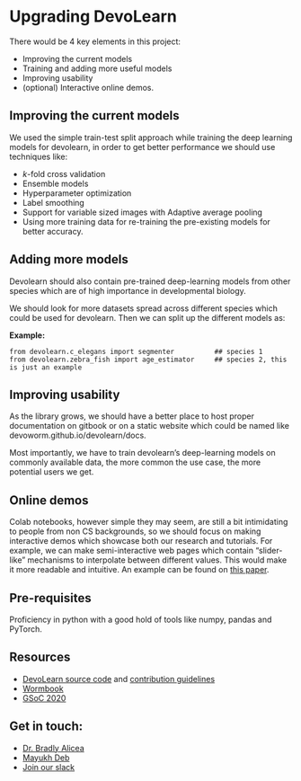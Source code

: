 # Upgrading DevoLearn 

There would be 4 key elements in this project:
* Improving the current models
* Training and adding more useful models 
* Improving usability
* (optional) Interactive online demos. 

## Improving the current models
We used the simple train-test split approach while training the deep learning models for devolearn, in order to get better performance we should use techniques like:

* _k_-fold cross validation 
* Ensemble models 
* Hyperparameter optimization 
* Label smoothing 
* Support for variable sized images with Adaptive average pooling
* Using more training data for re-training the pre-existing models for better accuracy.

## Adding more models

Devolearn should also contain pre-trained deep-learning models from other species which are of high importance in developmental biology. 

We should look for more datasets spread across different species which could be used for devolearn. Then we can split up the different models as:

__Example:__   
~~~
from devolearn.c_elegans import segmenter          ## species 1   
from devolearn.zebra_fish import age_estimator     ## species 2, this is just an example
~~~

## Improving usability  
As the library grows, we should have a better place to host proper documentation on gitbook or on a static website which could be named like devoworm.github.io/devolearn/docs. 

Most importantly, we have to train devolearn’s deep-learning models on commonly available data, the more common the use case, the more potential users we get. 

## Online demos

Colab notebooks, however simple they may seem, are still a bit intimidating to people from non CS backgrounds, so we should focus on making interactive demos which showcase both our research and tutorials. For example, we can make semi-interactive web pages which contain “slider-like” mechanisms to interpolate between different values. This would make it more readable and intuitive. An example can be found on [this paper](https://distill.pub/2017/feature-visualization/#enemy-of-feature-vis). 

## Pre-requisites
Proficiency in python with a good hold of tools like numpy, pandas and PyTorch.

## Resources
* [DevoLearn source code](https://github.com/DevoLearn/devolearn) and [contribution guidelines](https://github.com/DevoLearn/devolearn/blob/master/.github/contributing.md)
* [Wormbook](http://www.wormbook.org/)
* [GSoC 2020](https://github.com/devoworm/GSoC-2020/tree/master/Pre-trained%20Models%20(DevLearning))


## Get in touch:
* [Dr. Bradly Alicea](https://twitter.com/balicea1)
* [Mayukh Deb](https://twitter.com/mayukh091)
* [Join our slack](https://openworm.slack.com/archives/CMVFU7Q4W)



